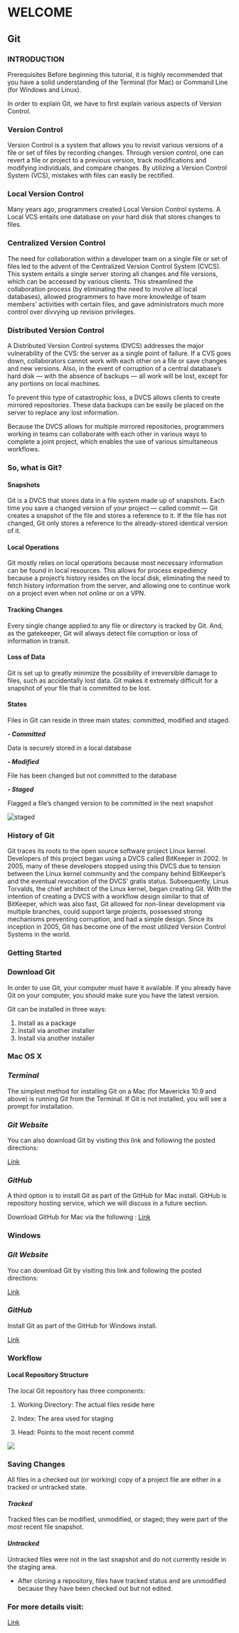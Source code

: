 # WELCOME
## Git
### INTRODUCTION

Prerequisites
Before beginning this tutorial, it is highly recommended that you have a solid understanding of the Terminal (for Mac) or Command Line (for Windows and Linux).

In order to explain Git, we have to first explain various aspects of Version Control.

### Version Control

Version Control is a system that allows you to revisit various versions of a file or set of files by recording changes. Through version control, one can revert a file or project to a previous version, track modifications and modifying individuals, and compare changes. By utilizing a Version Control System (VCS), mistakes with files can easily be rectified.


### Local Version Control

Many years ago, programmers created Local Version Control systems. A Local VCS entails one database on your hard disk that stores changes to files.

### Centralized Version Control

The need for collaboration within a developer team on a single file or set of files led to the advent of the Centralized Version Control System (CVCS). This system entails a single server storing all changes and file versions, which can be accessed by various clients. This streamlined the collaboration process (by eliminating the need to involve all local databases), allowed programmers to have more knowledge of team members’ activities with certain files, and gave administrators much more control over divvying up revision privileges.


### Distributed Version Control

A Distributed Version Control systems (DVCS) addresses the major vulnerability of the CVS: the server as a single point of failure. If a CVS goes down, collaborators cannot work with each other on a file or save changes and new versions. Also, in the event of corruption of a central database’s hard disk — with the absence of backups — all work will be lost, except for any portions on local machines.

To prevent this type of catastrophic loss, a DVCS allows clients to create mirrored repositories. These data backups can be easily be placed on the server to replace any lost information.

Because the DVCS allows for multiple mirrored repositories, programmers working in teams can collaborate with each other in various ways to complete a joint project, which enables the use of various simultaneous workflows.



### So, what is Git?
#### Snapshots

Git is a DVCS that stores data in a file system made up of snapshots. Each time you save a changed version of your project — called commit — Git creates a snapshot of the file and stores a reference to it. If the file has not changed, Git only stores a reference to the already-stored identical version of it.

#### Local Operations

Git mostly relies on local operations because most necessary information can be found in local resources. This allows for process expediency because a project’s history resides on the local disk, eliminating the need to fetch history information from the server, and allowing one to continue work on a project even when not online or on a VPN.

#### Tracking Changes

Every single change applied to any file or directory is tracked by Git. And, as the gatekeeper, Git will always detect file corruption or loss of information in transit.


#### Loss of Data

Git is set up to greatly minimize the possibility of irreversible damage to files, such as accidentally lost data. Git makes it extremely difficult for a snapshot of your file that is committed to be lost.

#### States

Files in Git can reside in three main states: committed, modified and staged.


   ***- Committed***

Data is securely stored in a local database

  
  ***- Modified***

File has been changed but not committed to the database
 
   ***- Staged***

Flagged a file’s changed version to be committed in the next snapshot


![staged](https://blog.udemy.com/wp-content/uploads/2015/08/image066.png)

### History of Git
Git traces its roots to the open source software project Linux kernel. Developers of this project began using a DVCS called BitKeeper in 2002. In 2005, many of these developers stopped using this DVCS due to tension between the Linux kernel community and the company behind BitKeeper’s and the eventual revocation of the DVCS’ gratis status. Subsequently, Linus Torvalds, the chief architect of the Linux kernel, began creating Git. With the intention of creating a DVCS with a workflow design similar to that of BitKeeper, which was also fast, Git allowed for non-linear development via multiple branches, could support large projects, possessed strong mechanisms preventing corruption, and had a simple design. Since its inception in 2005, Git has become one of the most utilized Version Control Systems in the world.


### Getting Started
### Download Git
In order to use Git, your computer must have it available. If you already have Git on your computer, you should make sure you have the latest version.

Git can be installed in three ways:

1. Install as a package
2. Install via another installer
3. Install via another installer


### Mac OS X
### *Terminal*

The simplest method for installing Git on a Mac (for Mavericks 10.9 and above) is running Git from the Terminal. If Git is not installed, you will see a prompt for installation.

### *Git Website*

You can also download Git by visiting this link and following the posted directions:

[Link](http://git-scm.com/download/mac)

### *GitHub*

A third option is to install Git as part of the GitHub for Mac install. GitHub is repository hosting service, which we will discuss in a future section.

Download GitHub for Mac via the following : 
[Link](http://mac.github.com)



### Windows
### *Git Website*

You can download Git by visiting this link and following the posted directions:

[Link](http://git-scm.com/download/win)

### *GitHub*

Install Git as part of the GitHub for Windows install.

[Link](http://windows.github.com)



### Workflow


#### Local Repository Structure
The local Git repository has three components:


1. Working Directory: The actual files reside here

2.  Index: The area used for staging

3.  Head: Points to the most recent commit

![](https://blog.udemy.com/wp-content/uploads/2015/08/image036.png)

### Saving Changes
All files in a checked out (or working) copy of a project file are either in a tracked or untracked state.

#### *Tracked*

Tracked files can be modified, unmodified, or staged; they were part of the most recent file snapshot.

#### *Untracked*

Untracked files were not in the last snapshot and do not currently reside in the staging area.


* After cloning a repository, files have tracked status and are unmodified because they have been checked out but not edited.



### For more details visit: 
[Link](https://blog.udemy.com/git-tutorial-a-comprehensive-guide/)


















